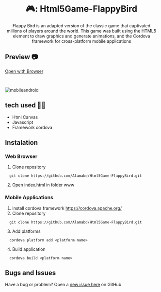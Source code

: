 <h1 align="center">🎮: Html5Game-FlappyBird</h1>

<div align="center">
    Flappy Bird is an adapted version of the classic game that captivated millions of players around the world.
    This game was built using the HTML5 <canvas> element to draw graphics and generate animations, and the Cordova framework for cross-platform mobile applications
</div>

## Preview 📷
<a href="https://alamabd.github.io/Html5Game-FlappyBird/www">Open with Browser</a>

<br />

![mobileandroid](https://github.com/Alamabd/Html5Game-FlappyBird/assets/115331322/aa39a4a0-c290-4195-a155-dbc4abf4d6a0)

## tech used 👨‍💻
- Html Canvas
- Javascript
- Framework cordova
## Instalation

### Web Browser

1. Clone repository
   
```git
  git clone https://github.com/Alamabd/Html5Game-FlappyBird.git
```
2. Open index.html in folder www

### Mobile Applications

1. Install cordova framework
   <a href="https://cordova.apache.org/">https://cordova.apache.org/</a>
2. Clone repository
   
```git
  git clone https://github.com/Alamabd/Html5Game-FlappyBird.git
```
3. Add platforms
   
```
  cordova platform add <platform name>
```
4. Build application
   
```
  cordova build <platform name>
```

## Bugs and Issues
Have a bug or problem? Open a [new issue here](https://github.com/Alamabd/Html5Game-FlappyBird/issues) on GitHub
